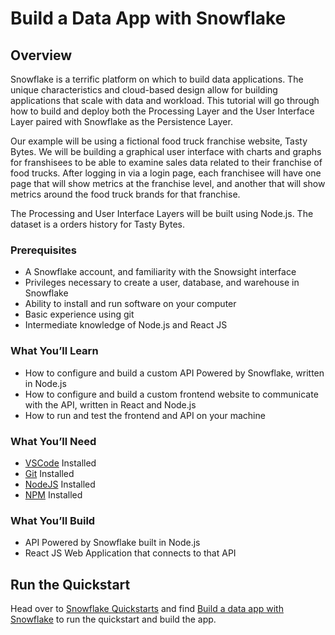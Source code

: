 # Build a Data App with Snowflake
<!-- ------------------------ -->
## Overview 

Snowflake is a terrific platform on which to build data applications. The unique characteristics and
cloud-based design allow for building applications that scale with data and workload. This tutorial
will go through how to build and deploy both the Processing Layer and the User Interface Layer paired
with Snowflake as the Persistence Layer.

Our example will be using a fictional food truck franchise website, Tasty Bytes. We will be building
a graphical user interface with charts and graphs for franshisees to be able to examine sales data related
to their franchise of food trucks. After logging in via a login page, each franchisee will have one page 
that will show metrics at the franchise level, and another that will show metrics around the food truck 
brands for that franchise.

The Processing and User Interface Layers will be built using Node.js. The dataset is a orders history
for Tasty Bytes. 

### Prerequisites
- A Snowflake account, and familiarity with the Snowsight interface
- Privileges necessary to create a user, database, and warehouse in Snowflake
- Ability to install and run software on your computer
- Basic experience using git
- Intermediate knowledge of Node.js and React JS

### What You’ll Learn 
- How to configure and build a custom API Powered by Snowflake, written in Node.js
- How to configure and build a custom frontend website to communicate with the API, written in React and Node.js
- How to run and test the frontend and API on your machine

### What You’ll Need 
- [VSCode](https://code.visualstudio.com/download) Installed
- [Git](https://git-scm.com/book/en/v2/Getting-Started-Installing-Git) Installed
- [NodeJS](https://nodejs.org/en/download/) Installed
- [NPM](https://docs.npmjs.com/downloading-and-installing-node-js-and-npm) Installed

### What You’ll Build 
- API Powered by Snowflake built in Node.js
- React JS Web Application that connects to that API

## Run the Quickstart

Head over to [Snowflake Quickstarts](https://quickstarts.snowflake.com/) and find [Build a data app with Snowflake](https://quickstarts.snowflake.com/guide/build_a_data_app_with_snowflake) to run the quickstart and build the app.